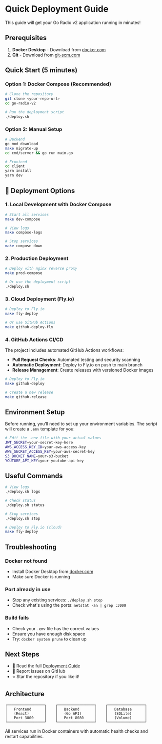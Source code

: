 # Quick Deployment Guide

This guide will get your Go Radio v2 application running in minutes!

## Prerequisites

1. **Docker Desktop** - Download from [docker.com](https://www.docker.com/products/docker-desktop/)
2. **Git** - Download from [git-scm.com](https://git-scm.com/)

## Quick Start (5 minutes)

### Option 1: Docker Compose (Recommended)
```bash
# Clone the repository
git clone <your-repo-url>
cd go-radio-v2

# Run the deployment script
./deploy.sh
```

### Option 2: Manual Setup
```bash
# Backend
go mod download
make migrate-up
cd cmd/server && go run main.go

# Frontend
cd client
yarn install
yarn dev
```

## 🐳 Deployment Options

### 1. Local Development with Docker Compose
```bash
# Start all services
make dev-compose

# View logs
make compose-logs

# Stop services
make compose-down
```

### 2. Production Deployment
```bash
# Deploy with nginx reverse proxy
make prod-compose

# Or use the deployment script
./deploy.sh
```

### 3. Cloud Deployment (Fly.io)
```bash
# Deploy to Fly.io
make fly-deploy

# Or use GitHub Actions
make github-deploy-fly
```

### 4. GitHub Actions CI/CD
The project includes automated GitHub Actions workflows:

- **Pull Request Checks**: Automated testing and security scanning
- **Automatic Deployment**: Deploy to Fly.io on push to main branch
- **Release Management**: Create releases with versioned Docker images

```bash
# Deploy to Fly.io
make github-deploy

# Create a new release
make github-release
```

## Environment Setup

Before running, you'll need to set up your environment variables. The script will create a `.env` template for you:

```bash
# Edit the .env file with your actual values
JWT_SECRET=your-secret-key-here
AWS_ACCESS_KEY_ID=your-aws-access-key
AWS_SECRET_ACCESS_KEY=your-aws-secret-key
S3_BUCKET_NAME=your-s3-bucket
YOUTUBE_API_KEY=your-youtube-api-key
```

## Useful Commands

```bash
# View logs
./deploy.sh logs

# Check status
./deploy.sh status

# Stop services
./deploy.sh stop

# Deploy to Fly.io (cloud)
make fly-deploy
```

## Troubleshooting

### Docker not found
- Install Docker Desktop from [docker.com](https://www.docker.com/products/docker-desktop/)
- Make sure Docker is running

### Port already in use
- Stop any existing services: `./deploy.sh stop`
- Check what's using the ports: `netstat -an | grep :3000`

### Build fails
- Check your `.env` file has the correct values
- Ensure you have enough disk space
- Try: `docker system prune` to clean up

## Next Steps

- 📖 Read the full [Deployment Guide](docs/DEPLOYMENT.md)
- 🐛 Report issues on GitHub
- ⭐ Star the repository if you like it!

## Architecture

```
┌─────────────────┐    ┌─────────────────┐    ┌─────────────────┐
│   Frontend      │    │   Backend       │    │   Database      │
│   (React)       │    │   (Go API)      │    │   (SQLite)      │
│   Port 3000     │    │   Port 8080     │    │   (Volume)      │
└─────────────────┘    └─────────────────┘    └─────────────────┘
```

All services run in Docker containers with automatic health checks and restart capabilities. 